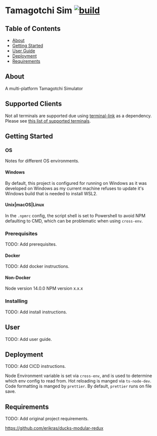 # Tamagotchi Sim [![build](https://circleci.com/gh/TotallyBiased/tamagotchi.svg?style=shield&circle-token=ef066a93df883a49c2d0783f2b7d603afc0f246a)](https://app.circleci.com/pipelines/github/TotallyBiased/tamagotchi)

## Table of Contents

- [About](#about)
- [Getting Started](#getting_started)
- [User Guide](#user-guide)
- [Deployment](#deployment)
- [Requirements](#requirements)

## About <a name = "about"></a>

A multi-platform Tamagotchi Simulator

## Supported Clients

Not all terminals are supported due using [terminal-link](https://github.com/sindresorhus/terminal-link) as a dependency.
Please see [this list of supported terminals](https://gist.github.com/egmontkob/eb114294efbcd5adb1944c9f3cb5feda).

## Getting Started <a name = "getting_started"></a>

### OS

Notes for different OS environments.

#### Windows

By default, this project is configured for running on Windows as it was developed on Windows
as my current machine refuses to update it's Windows build that is needed to install WSL2.

#### Unix|macOS|Linux

In the `.npmrc` config, the script shell is set to Powershell to avoid NPM defaulting to CMD,
which can be problematic when using `cross-env`.

### Prerequisites

TODO: Add prerequisites.

#### Docker

TODO: Add docker instructions.

#### Non-Docker

Node version 14.0.0
NPM version x.x.x

### Installing

TODO: Add install instructions.

## User <a name = "user"></a>

TODO: Add user guide.

## Deployment <a name = "deployment"></a>

TODO: Add CICD instructions.

Node Environment variable is set via `cross-env`, and is used to determine which env config to read from.
Hot reloading is manged via `ts-node-dev`.
Code formatting is manged by `prettier`. By default, `prettier` runs on file save.

## Requirements <a name = "Requirements"></a>

TODO: Add original project requirements.

https://github.com/erikras/ducks-modular-redux
